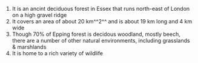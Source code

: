 1. It is an ancint deciduous forest in Essex that runs north-east of London on a high gravel ridge
2. It covers an area of about 20 km^^2^^ and is about 19 km long and 4 km wide
3. Though 70% of Epping forest is decidous woodland, mostly beech, there are a number of other natural environments, including grasslands & marshlands
4. It is home to a rich variety of wildlife
